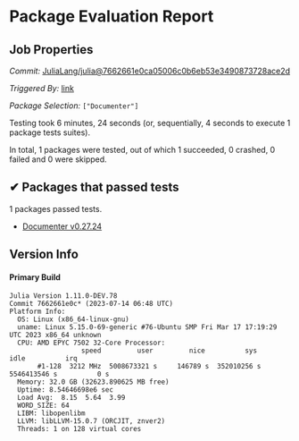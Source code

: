# Package Evaluation Report

## Job Properties

*Commit:* [JuliaLang/julia@7662661e0ca05006c0b6eb53e3490873728ace2d](https://github.com/JuliaLang/julia/commit/7662661e0ca05006c0b6eb53e3490873728ace2d)

*Triggered By:* [link](https://github.com/JuliaLang/julia/commit/7662661e0ca05006c0b6eb53e3490873728ace2d#commitcomment-121614321)

*Package Selection:* `["Documenter"]`

Testing took 6 minutes, 24 seconds (or, sequentially, 4 seconds to execute 1 package tests suites).

In total, 1 packages were tested, out of which 1 succeeded, 0 crashed, 0 failed and 0 were skipped.


## ✔ Packages that passed tests

1 packages passed tests.

- [Documenter v0.27.24](https://s3.amazonaws.com/julialang-reports/nanosoldier/pkgeval/by_hash/7662661/Documenter.primary.log)


## Version Info

#### Primary Build

```
Julia Version 1.11.0-DEV.78
Commit 7662661e0c* (2023-07-14 06:48 UTC)
Platform Info:
  OS: Linux (x86_64-linux-gnu)
  uname: Linux 5.15.0-69-generic #76-Ubuntu SMP Fri Mar 17 17:19:29 UTC 2023 x86_64 unknown
  CPU: AMD EPYC 7502 32-Core Processor: 
                  speed         user         nice          sys         idle          irq
       #1-128  3212 MHz  5008673321 s     146789 s  352010256 s  5546413546 s          0 s
  Memory: 32.0 GB (32623.890625 MB free)
  Uptime: 8.54646698e6 sec
  Load Avg:  8.15  5.64  3.99
  WORD_SIZE: 64
  LIBM: libopenlibm
  LLVM: libLLVM-15.0.7 (ORCJIT, znver2)
  Threads: 1 on 128 virtual cores

```
<!-- Generated on 2023-07-14T09:07:31.300 -->
